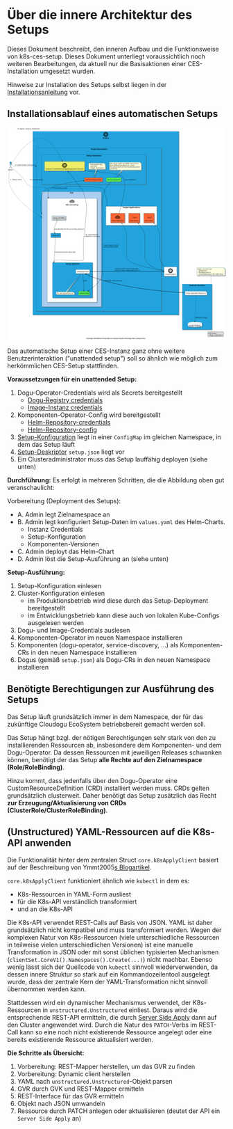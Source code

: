 # Über die innere Architektur des Setups

Dieses Dokument beschreibt, den inneren Aufbau und die Funktionsweise von k8s-ces-setup. Dieses Dokument unterliegt voraussichtlich noch weiteren Bearbeitungen, da aktuell nur die Basisaktionen einer CES-Installation umgesetzt wurden. 

Hinweise zur Installation des Setups selbst liegen in der [Installationsanleitung](../operations/installation_guide_de.md) vor.

## Installationsablauf eines automatischen Setups

![Grober Installationsablauf im Setup](../images/setup-installation-workflow-overview.png)

Das automatische Setup einer CES-Instanz ganz ohne weitere Benutzerinteraktion ("unattended setup") soll so ähnlich wie möglich zum herkömmlichen CES-Setup stattfinden.

**Voraussetzungen für ein unattended Setup:**
1. Dogu-Operator-Credentials wird als Secrets bereitgestellt
   * [Dogu-Registry credentials](https://github.com/cloudogu/k8s-dogu-operator/blob/develop/docs/operations/configuring_the_dogu_registry_de.md) 
   * [Image-Instanz credentials](https://github.com/cloudogu/k8s-dogu-operator/blob/develop/docs/operations/configuring_the_docker_registry_de.md) 
2. Komponenten-Operator-Config wird bereitgestellt
   * [Helm-Repository-credentials](../operations/installation_guide_de.md#setup-ausbringen)
   * [Helm-Repository-config](../operations/installation_guide_de.md#setup-ausbringen)
3. [Setup-Konfiguration](../operations/configuration_guide_de.md) liegt in einer `ConfigMap` im gleichen Namespace, in dem das Setup läuft
4. [Setup-Deskriptor](../operations/custom_setup_configuration_de.md) `setup.json` liegt vor
5. Ein Clusteradministrator muss das Setup lauffähig deployen (siehe unten)

**Durchführung:**
Es erfolgt in mehreren Schritten, die die Abbildung oben gut veranschaulicht:

Vorbereitung (Deployment des Setups):
- A. Admin legt Zielnamespace an
- B. Admin legt konfiguriert Setup-Daten im `values.yaml` des Helm-Charts.
  - Instanz Credentials
  - Setup-Konfiguration
  - Komponenten-Versionen
- C. Admin deployt das Helm-Chart
- D. Admin löst die Setup-Ausführung an (siehe unten)

**Setup-Ausführung:**

1. Setup-Konfiguration einlesen
2. Cluster-Konfiguration einlesen
   - im Produktionsbetrieb wird diese durch das Setup-Deployment bereitgestellt
   - im Entwicklungsbetrieb kann diese auch von lokalen Kube-Configs ausgelesen werden
3. Dogu- und Image-Credentials auslesen
4. Komponenten-Operator im neuen Namespace installieren
5. Komponenten (dogu-operator, service-discovery, ...) als Komponenten-CRs in den neuen Namespace installieren
6. Dogus (gemäß `setup.json`) als Dogu-CRs in den neuen Namespace installieren

## Benötigte Berechtigungen zur Ausführung des Setups

Das Setup läuft grundsätzlich immer in dem Namespace, der für das zukünftige Cloudogu EcoSystem betriebsbereit gemacht werden soll.

Das Setup hängt bzgl. der nötigen Berechtigungen sehr stark von den zu installierenden Ressourcen ab, insbesondere dem Komponenten- und dem Dogu-Operator. Da dessen Ressourcen mit jeweiligen Releases schwanken können, benötigt der das Setup **alle Rechte auf den Zielnamespace (Role/RoleBinding)**.

Hinzu kommt, dass jedenfalls über den Dogu-Operator eine CustomResourceDefinition (CRD) installiert werden muss. CRDs gelten grundsätzlich clusterweit. Daher benötigt das Setup zusätzlich das Recht **zur Erzeugung/Aktualisierung von CRDs (ClusterRole/ClusterRoleBinding)**.

## (Unstructured) YAML-Ressourcen auf die K8s-API anwenden

Die Funktionalität hinter dem zentralen Struct `core.k8sApplyClient` basiert auf der Beschreibung von Ymmt2005[s Blogartikel](https://ymmt2005.hatenablog.com/entry/2020/04/14/An_example_of_using_dynamic_client_of_k8s.io/client-go#Mapping-between-GVK-and-GVR).

`core.k8sApplyClient` funktioniert ähnlich wie `kubectl` in dem es:
- K8s-Ressourcen in YAML-Form ausliest
- für die K8s-API verständlich transformiert
- und an die K8s-API

Die K8s-API verwendet REST-Calls auf Basis von JSON. YAML ist daher grundsätzlich nicht kompatibel und muss transformiert werden. Wegen der komplexen Natur von K8s-Ressourcen (viele unterschiedliche Ressourcen in teilweise vielen unterschiedlichen Versionen) ist eine manuelle Transformation in JSON oder mit sonst üblichen typisierten Mechanismen (`clientSet.CoreV1().Namespaces().Create(...)`) nicht machbar. Ebenso wenig lässt sich der Quellcode von `kubectl` sinnvoll wiederverwenden, da dessen innere Struktur so stark auf ein Kommandozeilentool ausgelegt wurde, dass der zentrale Kern der YAML-Transformation nicht sinnvoll übernommen werden kann.

Stattdessen wird ein dynamischer Mechanismus verwendet, der K8s-Ressourcen in `unstructured.Unstructured` einliest. Daraus wird die entsprechende REST-API ermitteln, die durch [Server Side Apply](https://kubernetes.io/docs/reference/using-api/api-concepts/#server-side-apply) dann auf den Cluster angewendet wird. Durch die Natur des `PATCH`-Verbs im REST-Call kann so eine noch nicht existierende Ressource angelegt oder eine bereits existierende Ressource aktualisiert werden.

**Die Schritte als Übersicht:**

1. Vorbereitung: REST-Mapper herstellen, um das GVR zu finden
2. Vorbereitung: Dynamic client herstellen
3. YAML nach `unstructured.Unstructured`-Objekt parsen
4. GVR durch GVK und REST-Mapper ermitteln
5. REST-Interface für das GVR ermitteln
6. Objekt nach JSON umwandeln
7. Ressource durch PATCH anlegen oder aktualisieren (deutet der API ein `Server Side Apply` an)
